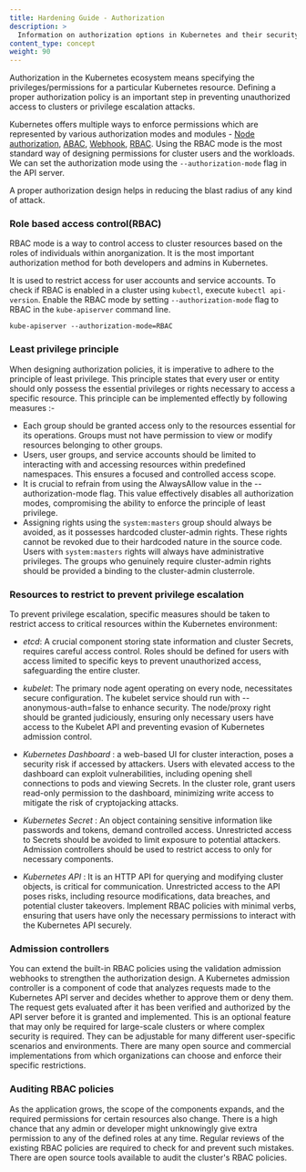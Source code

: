 ```yaml
---
title: Hardening Guide - Authorization 
description: >
  Information on authorization options in Kubernetes and their security properties.
content_type: concept
weight: 90
---
```


<!-- overview -->

Authorization in the Kubernetes ecosystem means specifying the privileges/permissions for a particular Kubernetes resource. Defining a proper authorization policy is an important step in preventing unauthorized access to clusters or privilege escalation attacks.

Kubernetes offers multiple ways to enforce permissions which are represented by various authorization modes and modules - [ Node authorization](/docs/reference/access-authn-authz/node/), [ABAC](/docs/reference/access-authn-authz/abac/), [Webhook](/docs/reference/access-authn-authz/webhook/), [RBAC](/docs/reference/access-authn-authz/rbac/). Using the RBAC mode is the most standard way of designing permissions for cluster users and the workloads. We can set the authorization mode using the `--authorization-mode` flag in the API server.

A proper authorization design helps in reducing the blast radius of any kind of attack.

<!-- body -->

### Role based access control(RBAC)

RBAC mode is a way to control access to cluster resources based on the roles of individuals within anorganization. It is the most important authorization method for both developers and admins in Kubernetes. 

It is used to restrict access for user accounts and service accounts. To check if RBAC is enabled in a cluster using `kubectl`, execute `kubectl api-version`. Enable the RBAC mode by setting `--authorization-mode` flag to RBAC in the `kube-apiserver` command line.

```
kube-apiserver --authorization-mode=RBAC
```

### Least privilege principle
 
When designing authorization policies, it is imperative to adhere to the principle of least privilege. This principle states that every user or entity should only possess the essential privileges or rights necessary to access a specific resource. This principle can be implemented effectly by following measures :- 

- Each group should be granted access only to the resources essential for its operations. Groups must not have permission to view or modify resources belonging to other groups.
- Users, user groups, and service accounts should be limited to interacting with and accessing resources within predefined namespaces. This ensures a focused and controlled access scope.
- It is crucial to refrain from using the AlwaysAllow value in the --authorization-mode flag. This value effectively disables all authorization modes, compromising the ability to enforce the principle of least privilege.
- Assigning rights using the `system:masters` group should always be avoided, as it possesses hardcoded cluster-admin rights. These rights cannot be revoked due to their hardcoded nature in the source code. Users with `system:masters` rights will always have administrative privileges. The groups who genuinely require cluster-admin rights should be provided a binding to the cluster-admin clusterrole.

### Resources to restrict to prevent privilege escalation

To prevent privilege escalation, specific measures should be taken to restrict access to critical resources within the Kubernetes environment:

- *etcd*: A crucial component storing state information and cluster Secrets, requires careful access control. Roles should be defined for users with access limited to specific keys to prevent unauthorized access, safeguarding the entire cluster.

- *kubelet*: The primary node agent operating on every node, necessitates secure configuration. The kubelet service should run with --anonymous-auth=false to enhance security. The node/proxy right should be granted judiciously, ensuring only necessary users have access to the Kubelet API and preventing evasion of Kubernetes admission control.

- *Kubernetes Dashboard* : a web-based UI for cluster interaction, poses a security risk if accessed by attackers. Users with elevated access to the dashboard can exploit vulnerabilities, including opening shell connections to pods and viewing Secrets. In the cluster role, grant users read-only permission to the dashboard, minimizing write access to mitigate the risk of cryptojacking attacks.

- *Kubernetes Secret* : An object containing sensitive information like passwords and tokens, demand controlled access. Unrestricted access to Secrets should be avoided to limit exposure to potential attackers. Admission controllers should be used to restrict access to only for necessary components.

- *Kubernetes API* : It is an HTTP API for querying and modifying cluster objects, is critical for communication. Unrestricted access to the API poses risks, including resource modifications, data breaches, and potential cluster takeovers. Implement RBAC policies with minimal verbs, ensuring that users have only the necessary permissions to interact with the Kubernetes API securely.

### Admission controllers

You can extend the built-in RBAC policies using the validation admission webhooks to strengthen the authorization design. 
A Kubernetes admission controller is a component of code that analyzes requests made to the Kubernetes API server and decides whether to approve them or deny them. The request gets evaluated after it has been verified and authorized by the API server before it is granted and implemented. 
This is an optional feature that may only be required for  large-scale clusters or where complex security is required. They can be adjustable for many different user-specific scenarios and environments. There are many open source and commercial implementations from which organizations can choose and enforce their specific restrictions.

### Auditing RBAC policies

As the application grows, the scope of the components expands, and the required permissions for certain resources also change. There is a high chance that any admin or developer might unknowingly give extra permission to any of the defined roles at any time. Regular reviews of the existing RBAC policies are required to check for and prevent such mistakes. There are open source tools available to audit the cluster's RBAC policies.
